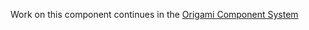 Work on this component continues in the [Origami Component System](https://github.com/Financial-Times/origami/tree/main/components/teaser)
